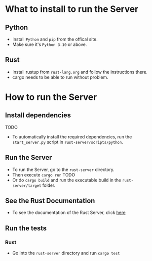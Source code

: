 # What to install to run the Server

## Python

- Install `Python` and `pip` from the offical site.
- Make sure it's `Python 3.10` or above.

## Rust

- Install rustup from `rust-lang.org` and follow the instructions there.
- cargo needs to be able to run without problem.

# How to run the Server

## Install dependencies

TODO

- To automatically install the required dependencies, run the `start_server.py` script in `rust-server/scripts/python`.

## Run the Server

- To run the Server, go to the `rust-server` directory.
- Then execute `cargo run`
  TODO
- Or do `cargo build` and run the executable build in the `rust-server/target` folder.

## See the Rust Documentation

- To see the documentation of the Rust Server, click [here](./target/doc/rust_server/index.html)

## Run the tests

### Rust

- Go into the `rust-server` directory and run `cargo test`
